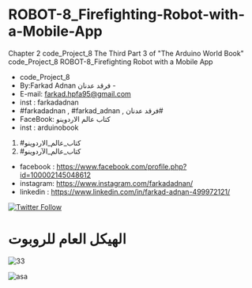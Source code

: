 # ROBOT-8_Firefighting-Robot-with-a-Mobile-App
Chapter 2 code_Project_8 The Third Part 3 of "The Arduino World Book" code_Project_8  ROBOT-8_Firefighting Robot with a Mobile App

- code_Project_8
-  By:Farkad Adnan فرقد عدنان - 
 - E-mail: farkad.hpfa95@gmail.com 
- inst : farkadadnan 
- #farkadadnan , #farkad_adnan , فرقد عدنان# 
- FaceBook: كتاب عالم الاردوينو 
- inst : arduinobook
1. #كتاب_عالم_الاردوينو
2. #كتاب_عالم_الآردوينو 

* facebook : https://www.facebook.com/profile.php?id=100002145048612
* instagram:  https://www.instagram.com/farkadadnan/
* linkedin : https://www.linkedin.com/in/farkad-adnan-499972121/

 <p>
 <a href='https://mobile.twitter.com/farkadadnan'>
        <img alt="Twitter Follow" src="https://img.shields.io/twitter/follow/farkadadnan?label=%40farkadadnan&style=social" alt='Twitter' align="center"/>
    </a>
</p>
  
# الهيكل العام للروبوت 

![33](https://user-images.githubusercontent.com/35774039/186506470-efe5c152-47ef-452a-8427-8945068faedc.PNG)


![asa](https://user-images.githubusercontent.com/35774039/186508535-57d58e90-aea4-4138-bf8d-6e798a7f0a63.PNG)

